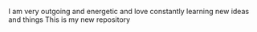 I am very outgoing and energetic and love constantly learning new ideas and things
This is my new repository
